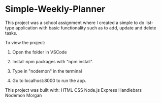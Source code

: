 # Simple-Weekly-Planner

This project was a school assignment where I created a simple to do list-type application with basic functionality such as to add, update and delete tasks.

To view the project:

1. Open the folder in VSCode

2. Install npm packages with "npm install".

3. Type in "nodemon" in the terminal

4. Go to localhost:8000 to run the app.

This project was built with:
HTML
CSS
Node.js
Express
Handlebars
Nodemon
Morgan
